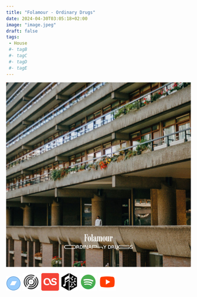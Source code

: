 ```yaml
---
title: "Folamour - Ordinary Drugs"
date: 2024-04-30T03:05:18+02:00
image: "image.jpeg"
draft: false
tags:
 - House
 #- tagB
 #- tagC
 #- tagD
 #- tagE
---
```

![cover](image.jpeg (Folamour - Ordinary-Drugs))
 
[![bandcamp](../links/svg/bandcamp.png (bandcamp))](https://folamour.bandcamp.com/album/ordinary-drugs)
[![discogs](../links/svg/discogs.png (discogs))](https://www.discogs.com/master/bash_script)
[![lastfm](../links/svg/lastfm.png (lastfm))]()
[![musicbrainz](../links/svg/musicbrainz.png (musicbrainz))](https://musicbrainz.org/release/e54e4fbf-99f8-4260-9578-f2a3d8de0d67)
[![spotify](../links/svg/spotify.png (putify))](https://open.spotify.com/album/3na24PKpM5Bh0xwvIcpPms)
[![youtube](../links/svg/youtube.png (youtube))](https://www.youtube.com/playlist?list=PLc4K6aoPDlKMTQJvGky9DZQaSymVvBRJs)
 
